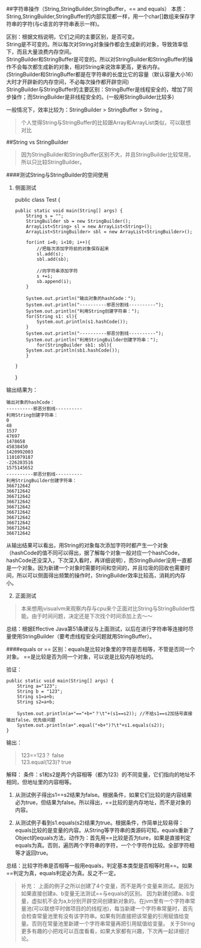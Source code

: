 ##字符串操作（String,StringBuilder,StringBuffer，== and equals）
本质：String,StringBuilder,StringBuffer的内部实现都一样，用一个char[]数组来保存字符串的字符(与c语言的字符串表示一样)。  

区别：根据文档说明，它们之间的主要区别，是否可变。  
			String是不可变的。所以每次对String对象操作都会生成新的对象，导致效率低下，而且大量浪费内存空间。  
			StringBuilder和StringBuffer是可变的。所以对StringBuilder和StringBuffer的操作不会每次都生成新的对象，相对String来说效率更高，更省内存。(StringBuilder和StringBuffer都是在字符串的长度比它的容量（默认容量大小16）大时才开辟新的内存空间，不必每次操作都开辟空间)   
			StringBuilder与StringBuffer的主要区别：StringBuffer是线程安全的，增加了同步操作；而StringBuilder是非线程安全的。(一般用StringBuilder比较多)    

一般情况下，效率比较为：StringBuilder >  StringBuffer > String 。   

> 个人觉得String与StringBuffer的比较跟Array和ArrayList类似，可以联想对比

##String vs StringBuilder
>  因为StringBuilder和StringBuffer区别不大，并且StringBuilder比较常用，所以只比较StringBuilder。  

####测试String与StringBuilder的空间使用    
1.  侧面测试  
    
    public class Test {
    
		public static void main(String[] args) {
			String s = "";
			StringBuilder sb = new StringBuilder();
			ArrayList<String> sl = new ArrayList<String>();
			ArrayList<StringBuilder> sbl = new ArrayList<StringBuilder>();
		
			for(int i=0; i<10; i++){
				//把每次添加字符前的对象保存起来
				sl.add(s);
				sbl.add(sb);
			
				//向字符串添加字符
				s +=i;
				sb.append(i);
			}
		 
			System.out.println("输出对象的hashCode：");
			System.out.println("----------邪恶分割线----------");
			System.out.println("利用String创建字符串：");
			for(String s1: sl){
				System.out.println(s1.hashCode());
			}
			System.out.println("----------邪恶分割线----------");
			System.out.println("利用StringBuilder创建字符串：");
				for(StringBuilder sb1: sbl){
			System.out.println(sb1.hashCode());
			}
	
		}
	}

输出结果为：
    
    输出对象的hashCode：
	----------邪恶分割线----------
	利用String创建字符串：
	0
	48
	1537
	47697
	1478658
	45838450
	1420992003
	1101079187
	-226283516
	1575145652
	----------邪恶分割线----------
	利用StringBuilder创建字符串：
	366712642
	366712642
	366712642
	366712642
	366712642
	366712642
	366712642
	366712642
	366712642
	366712642  
	  
从输出结果可以看出，用String的对象每次添加字符时都产生一个对象（hashCode的值不同可以得出，据了解每个对象一般对应一个hashCode，hashCode还没深入，下次深入看时，再详细说明），而StringBuilder没用一直都是一个对象。因为新建一个对象时需要时间和空间的，并且垃圾的回收也需要时间，所以可以侧面得出频繁的操作时，StringBuilder效率比较高，消耗的内存小。  
 
2. 正面测试  

> 本来想用jvisualvm来观察内存与cpu来个正面对比String与StringBuilder性能。由于时间问题，决定还是下次找个时间添加上去～～  
	
总结：根据Effective Java第51条建议与上面测试，以后在进行字符串等连接时尽量使用StringBuilder（要考虑线程安全问题就用StringBuffer）。

####equals or ==
区别：equals是比较对象里的字符是否相等，不管是否同一个对象。
			==是比较是否为同一个对象，可以说是比较内存地址的。
			
验证：
   
    public static void main(String[] args) {
		String a="123";
		String b = "123";
		String s1=a+b;
		String s2=a+b;
		
		System.out.println(a+"=="+b+"？\t"+(s1==s2)); //不给s1==s2加括号直接输出false，优先级问题
		System.out.println(a+".equal("+b+")?\t"+s1.equals(s2));
	}  
	
输出：
> 123==123？	false  
> 123.equal(123)?	true  
    
解释：
条件：s1和s2是两个内容相等（都为123）的不同变量，它们指向的地址不相同，但地址里的内容相等。
1. 从测试例子得出s1==s2结果为false。根据条件，如果它们比较的是内容结果必为true，但结果为false。所以得出，==比较的是内存地址，而不是对象的内容。  

2. 从测试例子看到s1.equals(s2)结果为true。根据条件，作简单比较易得：equals比较的是变量的内容。从String等字符串的类源码可知，equals重新了Object的equals方法，动作为：首先用==比较是否为ture，如果是直接判定equals为真。否则，遍历两个字符串的字符，一个个字符作比较。全部字符相等才返回true。

总结：比较字符串是否相等一般用equals，判定基本类型是否相等时用==。如果==判定为真，equals判定必为真。反之不一定。

> 补充：
> 上面的例子之所以创建了4个变量，而不是两个变量来测试。是因为如果直接创建a、b变量无法测试==与equals的区别。
> 因为新建创建a、b变量，虚拟机不会为a,b分别开辟空间创建新对象的。在jvm里有一个字符串常量池(可以联想平时做项目的的线程池)，每当新建一个字符串常量时，首先会检查常量池里有没有该字符串。如果有则直接把该常量的引用赋值给变量。否则在常量池里新建一个字符串常量再把引用赋值给变量。
> 关于String更多有趣的小把戏可以百度看看，如果大家都有兴趣，下次再一起详细讨论。
			
			

